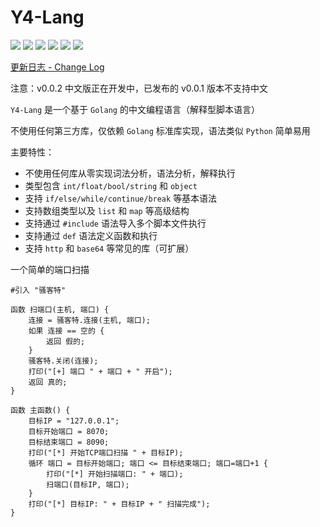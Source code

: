 # Y4-Lang

![](https://img.shields.io/github/license/4ra1n/y4-lang)
![](https://img.shields.io/github/languages/top/4ra1n/y4-lang)
![](https://img.shields.io/github/v/release/4ra1n/y4-lang)
![](https://img.shields.io/github/downloads/4ra1n/y4-lang/total)
![](https://img.shields.io/github/actions/workflow/status/4ra1n/y4-lang/y4-lang.yml?branch=master)
![](https://img.shields.io/badge/Code%20Lines-8865-blue)

[更新日志 - Change Log](CHANGELOG.md)

注意：v0.0.2 中文版正在开发中，已发布的 v0.0.1 版本不支持中文

`Y4-Lang` 是一个基于 `Golang` 的中文编程语言（解释型脚本语言）

不使用任何第三方库，仅依赖 `Golang` 标准库实现，语法类似 `Python` 简单易用

主要特性：
- 不使用任何库从零实现词法分析，语法分析，解释执行
- 类型包含 `int/float/bool/string` 和 `object`
- 支持 `if/else/while/continue/break` 等基本语法
- 支持数组类型以及 `list` 和 `map` 等高级结构
- 支持通过 `#include` 语法导入多个脚本文件执行
- 支持通过 `def` 语法定义函数和执行
- 支持 `http` 和 `base64` 等常见的库（可扩展）

一个简单的端口扫描

```text
#引入 "骚客特"

函数 扫端口(主机, 端口) {
    连接 = 骚客特.连接(主机, 端口);
    如果 连接 == 空的 {
        返回 假的;
    }
    骚客特.关闭(连接);
    打印("[+] 端口 " + 端口 + " 开启");
    返回 真的;
}

函数 主函数() {
    目标IP = "127.0.0.1";
    目标开始端口 = 8070;
    目标结束端口 = 8090;
    打印("[*] 开始TCP端口扫描 " + 目标IP);
    循环 端口 = 目标开始端口; 端口 <= 目标结束端口; 端口=端口+1 {
        打印("[*] 开始扫描端口: " + 端口);
        扫端口(目标IP, 端口);
    }
    打印("[*] 目标IP: " + 目标IP + " 扫描完成");
}
```

